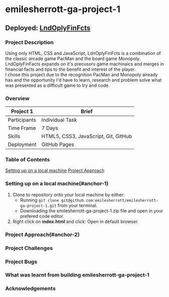 # emilesherrott-ga-project-1
## Deployed: [LndOplyFinFcts](https://emilesherrott.github.io/emilesherrott-ga-project-1/)
### Project Description
Using only HTML, CSS and JavaScript, LdnOplyFinFcts is a combination of the classic arcade game PacMan and the board game Monopoly. LndOplyFinFacts expands on it's precusors game machinaics and merges in financial facts and tips to the benefit and interest of the player. <br />
I chose this project due to the recognition PacMan and Monopoly already has and the opportunity I'd have to learn, research and problem solve what was presented as a difficult game to try and code. <br />

### Overview
Project 1 | Brief
-------------|--------------
Participants | Individual Task
Time Frame | 7 Days
Skills | HTML5, CSS3, JavaScript, Git, GitHub
Deployment | GitHub Pages

### Table of Contents  
[Setting up on a local machine](#anchor-1)
[Project Approach](#anchor-2)
### Setting up on a local machine(#anchor-1)
1. Clone to repository onto your local machine by either:
   * Running `git clone git@github.com:emilesherrott/emilesherrott-ga-project-1.git` from your terminal. 
   * Downloading the emilesherrott-ga-project-1.zip file and open in your prefered code editor. 
2. Right click on **index.html** and click: Open in default browser. 

### Project Approach(#anchor-2)

### Project Challenges

### Project Bugs

### What was learnt from building emilesherrott-ga-project-1

### Acknowledgements 
